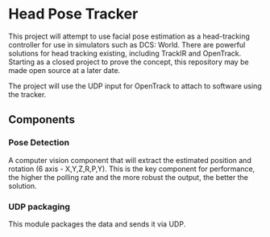 # Head Pose Tracker

This project will attempt to use facial pose estimation as a head-tracking controller for use in simulators such as DCS: World. There are powerful solutions for head tracking existing, including TrackIR and OpenTrack. Starting as a closed project to prove the concept, this repository may be made open source at a later date.

The project will use the UDP input for OpenTrack to attach to software using the tracker.

## Components

### Pose Detection
A computer vision component that will extract the estimated position and rotation (6 axis - X,Y,Z,R,P,Y).
This is the key component for performance, the higher the polling rate and the more robust the output, the better the solution.

### UDP packaging
This module packages the data and sends it via UDP.

